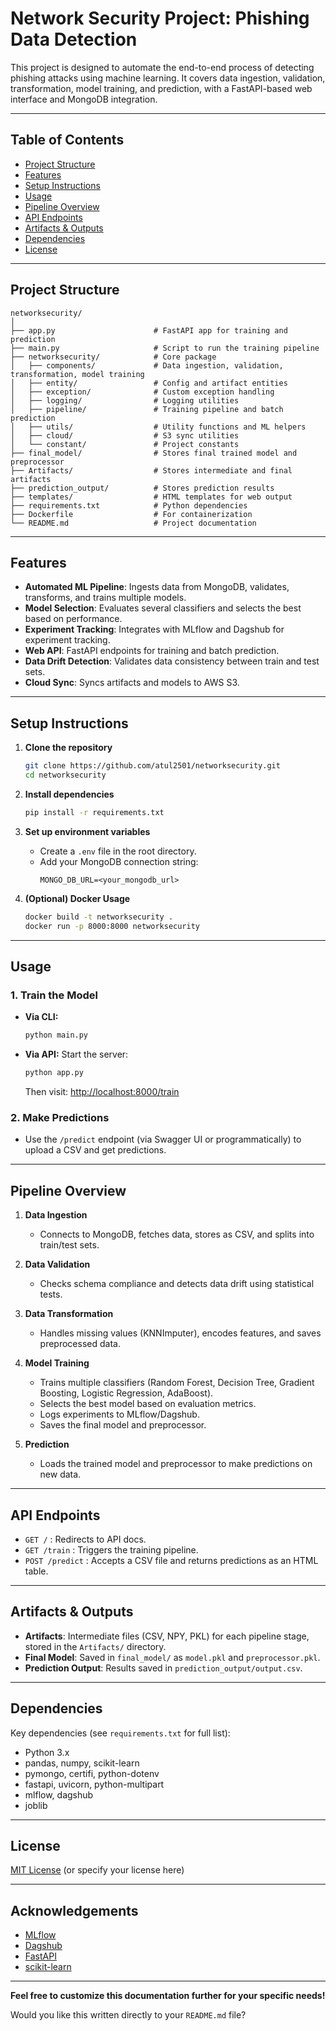 # Network Security Project: Phishing Data Detection

This project is designed to automate the end-to-end process of detecting phishing attacks using machine learning. It covers data ingestion, validation, transformation, model training, and prediction, with a FastAPI-based web interface and MongoDB integration.

---

## Table of Contents

- [Project Structure](#project-structure)
- [Features](#features)
- [Setup Instructions](#setup-instructions)
- [Usage](#usage)
- [Pipeline Overview](#pipeline-overview)
- [API Endpoints](#api-endpoints)
- [Artifacts & Outputs](#artifacts--outputs)
- [Dependencies](#dependencies)
- [License](#license)

---

## Project Structure

```
networksecurity/
│
├── app.py                      # FastAPI app for training and prediction
├── main.py                     # Script to run the training pipeline
├── networksecurity/            # Core package
│   ├── components/             # Data ingestion, validation, transformation, model training
│   ├── entity/                 # Config and artifact entities
│   ├── exception/              # Custom exception handling
│   ├── logging/                # Logging utilities
│   ├── pipeline/               # Training pipeline and batch prediction
│   ├── utils/                  # Utility functions and ML helpers
│   ├── cloud/                  # S3 sync utilities
│   └── constant/               # Project constants
├── final_model/                # Stores final trained model and preprocessor
├── Artifacts/                  # Stores intermediate and final artifacts
├── prediction_output/          # Stores prediction results
├── templates/                  # HTML templates for web output
├── requirements.txt            # Python dependencies
├── Dockerfile                  # For containerization
└── README.md                   # Project documentation
```

---

## Features

- **Automated ML Pipeline**: Ingests data from MongoDB, validates, transforms, and trains multiple models.
- **Model Selection**: Evaluates several classifiers and selects the best based on performance.
- **Experiment Tracking**: Integrates with MLflow and Dagshub for experiment tracking.
- **Web API**: FastAPI endpoints for training and batch prediction.
- **Data Drift Detection**: Validates data consistency between train and test sets.
- **Cloud Sync**: Syncs artifacts and models to AWS S3.

---

## Setup Instructions

1. **Clone the repository**
   ```bash
   git clone https://github.com/atul2501/networksecurity.git
   cd networksecurity
   ```

2. **Install dependencies**
   ```bash
   pip install -r requirements.txt
   ```

3. **Set up environment variables**
   - Create a `.env` file in the root directory.
   - Add your MongoDB connection string:
     ```
     MONGO_DB_URL=<your_mongodb_url>
     ```

4. **(Optional) Docker Usage**
   ```bash
   docker build -t networksecurity .
   docker run -p 8000:8000 networksecurity
   ```

---

## Usage

### 1. **Train the Model**

- **Via CLI:**
  ```bash
  python main.py
  ```
- **Via API:**
  Start the server:
  ```bash
  python app.py
  ```
  Then visit: [http://localhost:8000/train](http://localhost:8000/train)

### 2. **Make Predictions**

- Use the `/predict` endpoint (via Swagger UI or programmatically) to upload a CSV and get predictions.

---

## Pipeline Overview

1. **Data Ingestion**
   - Connects to MongoDB, fetches data, stores as CSV, and splits into train/test sets.

2. **Data Validation**
   - Checks schema compliance and detects data drift using statistical tests.

3. **Data Transformation**
   - Handles missing values (KNNImputer), encodes features, and saves preprocessed data.

4. **Model Training**
   - Trains multiple classifiers (Random Forest, Decision Tree, Gradient Boosting, Logistic Regression, AdaBoost).
   - Selects the best model based on evaluation metrics.
   - Logs experiments to MLflow/Dagshub.
   - Saves the final model and preprocessor.

5. **Prediction**
   - Loads the trained model and preprocessor to make predictions on new data.

---

## API Endpoints

- `GET /` : Redirects to API docs.
- `GET /train` : Triggers the training pipeline.
- `POST /predict` : Accepts a CSV file and returns predictions as an HTML table.

---

## Artifacts & Outputs

- **Artifacts**: Intermediate files (CSV, NPY, PKL) for each pipeline stage, stored in the `Artifacts/` directory.
- **Final Model**: Saved in `final_model/` as `model.pkl` and `preprocessor.pkl`.
- **Prediction Output**: Results saved in `prediction_output/output.csv`.

---

## Dependencies

Key dependencies (see `requirements.txt` for full list):

- Python 3.x
- pandas, numpy, scikit-learn
- pymongo, certifi, python-dotenv
- fastapi, uvicorn, python-multipart
- mlflow, dagshub
- joblib

---

## License

[MIT License](LICENSE) (or specify your license here)

---

## Acknowledgements

- [MLflow](https://mlflow.org/)
- [Dagshub](https://dagshub.com/)
- [FastAPI](https://fastapi.tiangolo.com/)
- [scikit-learn](https://scikit-learn.org/)

---

**Feel free to customize this documentation further for your specific needs!**

Would you like this written directly to your `README.md` file?

